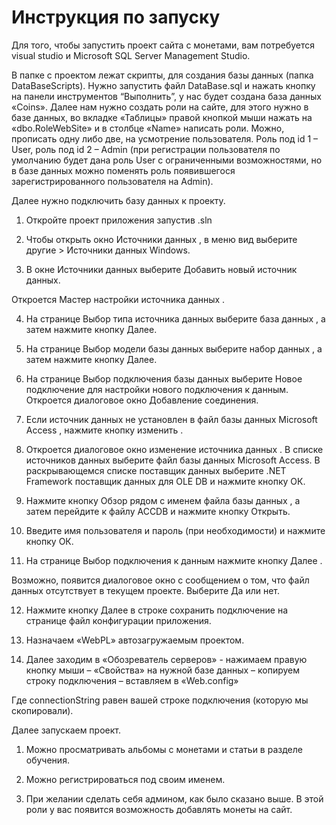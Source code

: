 # Инструкция по запуску
Для того, чтобы запустить проект сайта с монетами, вам потребуется visual studio и Microsoft SQL Server Management Studio.

В папке с проектом лежат скрипты, для создания базы данных (папка DataBaseScripts).
Нужно запустить файл DataBase.sql и нажать кнопку на панели инструментов “Выполнить”, у нас будет создана база данных «Coins». Далее нам нужно создать роли на сайте, 
для этого нужно в базе данных, во вкладке «Таблицы» правой кнопкой мыши нажать на «dbo.RoleWebSite» и в столбце «Name» написать роли. 
Можно, прописать одну либо две, на усмотрение пользователя. Роль под id 1 – User, роль под id 2 – Admin (при регистрации пользователя по умолчанию будет дана роль User с ограниченными возможностями, 
но в базе данных можно поменять роль появившегося зарегистрированного пользователя на Admin).

Далее нужно подключить базу данных к проекту.

1. Откройте проект приложения запустив .sln

2. Чтобы открыть окно Источники данных , в меню вид выберите другие > Источники данных Windows.

3. В окне Источники данных выберите Добавить новый источник данных.

Откроется Мастер настройки источника данных .

4. На странице Выбор типа источника данных выберите база данных , а затем нажмите кнопку Далее.

5. На странице Выбор модели базы данных выберите набор данных , а затем нажмите кнопку Далее.

6. На странице Выбор подключения базы данных выберите Новое подключение для настройки нового подключения к данным. Откроется диалоговое окно Добавление соединения.

7. Если источник данных не установлен в файл базы данных Microsoft Access , нажмите кнопку изменить .

8. Откроется диалоговое окно изменение источника данных . В списке источников данных выберите файл базы данных Microsoft Access. В раскрывающемся списке поставщик данных выберите .NET Framework поставщик данных для OLE DB и нажмите кнопку ОК.

9. Нажмите кнопку Обзор рядом с именем файла базы данных , а затем перейдите к файлу ACCDB и нажмите кнопку Открыть.

10. Введите имя пользователя и пароль (при необходимости) и нажмите кнопку ОК.

11. На странице Выбор подключения к данным нажмите кнопку Далее .

Возможно, появится диалоговое окно с сообщением о том, что файл данных отсутствует в текущем проекте. Выберите Да или нет.

12. Нажмите кнопку Далее в строке сохранить подключение на странице файл конфигурации приложения.

1. Назначаем «WebPL» автозагружаемым проектом.

2. Далее заходим в «Обозреватель серверов» - нажимаем правую кнопку мыши – «Свойства» на нужной базе данных – копируем строку подключения – вставляем в «Web.config»

<connectionStrings>

<add name="Coins" connectionString="Data Source=DESKTOP-8KVUVDE\SQLEXPRESS;Initial Catalog=Coins;Integrated Security=True"/>

</connectionStrings>

Где connectionString равен вашей строке подключения (которую мы скопировали).

Далее запускаем проект.

1. Можно просматривать альбомы с монетами и статьи в разделе обучения.

2. Можно регистрироваться под своим именем.

3. При желании сделать себя админом, как было сказано выше. В этой роли у вас появится возможность добавлять монеты на сайт.
